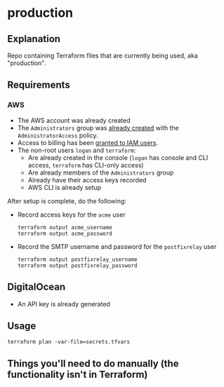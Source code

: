 # production

## Explanation

Repo containing Terraform files that are currently being used, aka "production".

## Requirements

### AWS

* The AWS account was already created
* The `Administrators` group was [already created](https://docs.aws.amazon.com/IAM/latest/UserGuide/getting-started_create-admin-group.html) with the `AdministratorAccess` policy.
* Access to billing has been [granted to IAM users](https://docs.aws.amazon.com/awsaccountbilling/latest/aboutv2/control-access-billing.html#ControllingAccessWebsite-Activate).
* The non-root users `logan` and `terraform`:
  * Are already created in the console (`logan` has console and CLI access, `terraform` has CLI-only access)
  * Are already members of the `Administrators` group
  * Already have their access keys recorded
  * AWS CLI is already setup

After setup is complete, do the following:

* Record access keys for the `acme` user
  ```
  terraform output acme_username
  terraform output acme_password
  ```
* Record the SMTP username and password for the `postfixrelay` user
  ```
  terraform output postfixrelay_username
  terraform output postfixrelay_password
  ```

## DigitalOcean

* An API key is already generated

## Usage

```
terraform plan -var-file=secrets.tfvars
```

## Things you'll need to do manually (the functionality isn't in Terraform)
